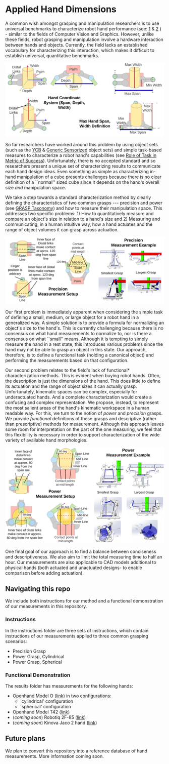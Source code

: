 # Applied Hand Dimensions

A common wish amongst grasping and manipulation researchers is to use universal benchmarks to characterize robot hand performance (see: [1](https://scholar.google.com/scholar?hl=en&as_sdt=0%2C39&q=Robotic+research%3A+are+we+applying+the+scientific+method%3F&btnG=) & [2](https://scholar.google.com/scholar?hl=en&as_sdt=0%2C39&q=Guest+editorial+open+discussion+of+robot+grasping+benchmarks%2C+protocols%2C+and+metrics&btnG=) ) - similar to the fields of Computer Vision and Graphics. However, unlike these fields, robot grasping and manipulation involve a hardware interaction between hands and objects. Currently, the field lacks an established vocabulary for characterizing this interaction, which makes it difficult to establish universal, quantitative benchmarks.

![Overview](Resources/hand-dims.jpg "We define our dimensions on a hand using a common grasping scenario.")

So far researchers have worked around this problem by using object sets (such as the 
[YCB]([bib:ycb-objectset](https://scholar.google.com/scholar?q=The%20ycb%20object%20and%20model%20set%3A%20Towards%20common%20benchmarks%20for%20manipulation%20research&btnG=Search&as_sdt=800000000001&as_sdtp=on)) & [Generic Sensorized]([bib:sensorized-objectset}](https://scholar.google.com/scholar?hl=en&as_sdt=0%2C39&q=Modular%2C+Accessible%2C+Sensorized+Objects+for+Evaluating+the+Grasping+and+Manipulation+Capabilities+of+Grippers+and+Hands&btnG=)) object sets) and simple task-based measures to characterize a robot hand's capabilities (see [Role of Task in Metric of Success](https://scholar.google.com/scholar?q=Robotic%20manipulation%20and%20the%20role%20of%20the%20task%20in%20the%20metric%20of%20success&btnG=Search&as_sdt=800000000001&as_sdtp=on)). Unfortunately, there is no accepted standard and so researchers present a unique set of characterizing results to communicate each hand design ideas. Even something as simple as characterizing in-hand manipulation of a cube presents challenges because there is no clear definition of a ``normal'' sized cube since it depends on the hand's overall size *and* manipulation space.

We take a step towards a standard characterization method by clearly defining the characteristics of two common grasps --- precision and power (see [GRASP Taxonomy]([~\cite{bib:grasp-taxonomy}](https://scholar.google.com/scholar?hl=en&as_sdt=0%2C39&q=A+comprehensive+grasp+taxonomy&btnG=))) and how to measure their manipulation space. This addresses two specific problems: 1) How to quantitatively measure and compare an object's size in relation to a hand's size and 2) Measuring and communicating, in a human intuitive way, how a hand actuates and the range of object volumes it can grasp across actuation. 

![Precision Grasp Measurements](Resources/hand-dims-precision.jpg "Our hand dimensions are applied to common grasping scenarios. This figure shows the measurements applied to a precision grasp.")

Our first problem is immediately apparent when considering the simple task of defining a small, medium, or large object for a robot hand in a generalized way. A simple solution is to provide a formula for normalizing an object's size to the hand's. This is currently challenging because there is no consensus on what hand measurements to normalize to, nor is there a consensus on what ``small'' means. Although it is tempting to simply measure the hand in a rest state, this introduces various problems since the hand may not be able to grasp an object in this state. Our approach, therefore, is to define a functional task (holding a canonical object) and performing the measurements based on that configuration.

Our second problem relates to the field's lack of functional* characterization methods. This is evident when buying robot hands. Often, the description is just the dimensions of the hand. This does little to define its actuation and the range of object sizes it can actually grasp. Unfortunately, kinematic spaces can be complex, especially for underactuated hands. And a complete characterization would create a confusing and complex representation. We propose, instead, to represent the most salient areas of the hand's kinematic workspace in a human readable way. For this, we turn to the notion of *power* and *precision* grasps. We provide *functional* definitions of these grasps and descriptive (rather than prescriptive) methods for measurement. Although this approach leaves some room for interpretation on the part of the one measuring, we feel that this flexibility is necessary in order to support characterization of the wide variety of available hand morphologies.

![Power Grasp Measurements](Resources/hand-dims-power.jpg "Our hand dimensions are applied to common grasping scenarios. This figure shows the measurements applied to two types of power grasps: cylindrical and spherical, depending on the hand's inclination.")

One final goal of our approach is to find a balance between conciseness and descriptiveness. We also aim to limit the total measuring time to half an hour. Our measurements are also applicable to CAD models additional to physical hands (both actuated and unactuated designs- to enable comparison before adding actuation). 


## Navigating this repo

We include both instructions for our method and a functional demonstration of our measurements in this repository. 

### Instructions
In the instructions folder are three sets of instructions, which contain instructions of our measurements applied to three common grasping scenarios:
* Precision Grasp
* Power Grasp, Cylindrical
* Power Grasp, Spherical 

### Functional Demonstration
The results folder has measurements for the following hands:
* Openhand Model O ([link](https://www.eng.yale.edu/grablab/openhand/model_o.html)) in two configurations:
  * 'cylindrical' configuration
  * 'spherical' configuration
* Openhand Model T42 ([link](https://www.eng.yale.edu/grablab/openhand/model_t42.html))
* (*coming soon*) Robotiq 2F-85 ([link](https://robotiq.com/products/2f85-140-adaptive-robot-gripper))
* (*coming soon*) Kinova Jaco 2 hand ([link](https://www.kinovarobotics.com/en/products/assistive-technologies/kinova-jaco-assistive-robotic-arm))


## Future plans
We plan to convert this repository into a reference database of hand measurements. More information coming soon.
